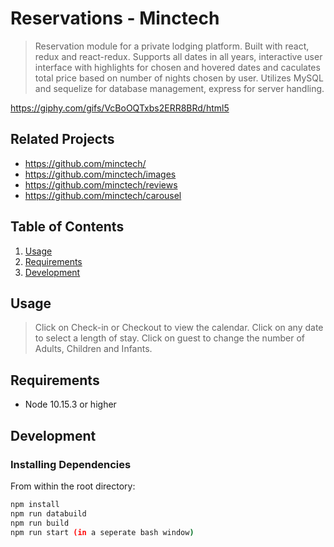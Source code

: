 # Reservations - Minctech

> Reservation module for a private lodging platform. Built with react, redux and react-redux. Supports all dates in all years, interactive user interface with highlights for chosen and hovered dates and caculates total price based on number of nights chosen by user.
> Utilizes MySQL and sequelize for database management, express for server handling.

https://giphy.com/gifs/VcBoOQTxbs2ERR8BRd/html5

## Related Projects

  - https://github.com/minctech/
  - https://github.com/minctech/images
  - https://github.com/minctech/reviews
  - https://github.com/minctech/carousel

## Table of Contents

1. [Usage](#Usage)
2. [Requirements](#requirements)
3. [Development](#development)

## Usage

> Click on Check-in or Checkout to view the calendar. Click on any date to select a length of stay.
> Click on guest to change the number of Adults, Children and Infants.

## Requirements

- Node 10.15.3 or higher

## Development

### Installing Dependencies

From within the root directory:

```sh
npm install
npm run databuild
npm run build
npm run start (in a seperate bash window)
```
